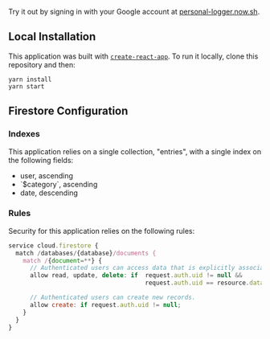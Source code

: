 Try it out by signing in with your Google account at [personal-logger.now.sh](https://personal-logger.now.sh/).

## Local Installation

This application was built with [`create-react-app`](https://github.com/facebookincubator/create-react-app). To run it locally, clone this repository and then:
```
yarn install
yarn start
```

## Firestore Configuration

### Indexes

This application relies on a single collection, "entries", with a single index on the following fields:
* user, ascending
* \`$category\`, ascending
* date, descending

### Rules

Security for this application relies on the following rules:
```js
service cloud.firestore {
  match /databases/{database}/documents {
    match /{document=**} {
      // Authenticated users can access data that is explicitly associated with them.
      allow read, update, delete: if  request.auth.uid != null &&
                                      request.auth.uid == resource.data.user;

      // Authenticated users can create new records.
      allow create: if request.auth.uid != null;
    }
  }
}
```